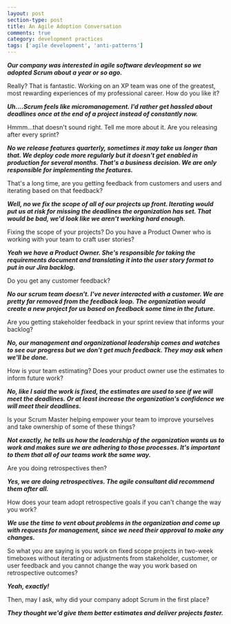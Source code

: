 ```yaml
---
layout: post
section-type: post
title: An Agile Adoption Conversation
comments: true
category: development practices
tags: ['agile development', 'anti-patterns']
---
```


__*Our company was interested in agile software devleopment so we adopted Scrum about a year or so ago.*__

Really? That is fantastic. Working on an XP team was one of the greatest, most rewarding experiences of my professional career. How do you like it?

__*Uh....Scrum feels like micromanagement. I'd rather get hassled about deadlines once at the end of a project instead of constantly now.*__

Hmmm...that doesn't sound right. Tell me more about it. Are you releasing after every sprint?

__*No we release features quarterly, sometimes it may take us longer than that. We deploy code more regularly but it doesn't get enabled in production for several months. That's a business decision. We are only responsible for implementing the features.*__

That's a long time, are you getting feedback from customers and users and iterating based on that feedback?

__*Well, no we fix the scope of all of our projects up front. Iterating would put us at risk for missing the deadlines the organization has set. That would be bad, we'd look like we aren't working hard enough.*__

Fixing the scope of your projects? Do you have a Product Owner who is working with your team to craft user stories? 

__*Yeah we have a Product Owner. She's responsible for taking the requirements document and translating it into the user story format to put in our Jira backlog.*__ 

Do you get any customer feedback?

__*No our scrum team doesn't. I've never interacted with a customer. We are pretty far removed from the feedback loop. The organization would create a new project for us based on feedback some time in the future.*__

Are you getting stakeholder feedback in your sprint review that informs your backlog?

__*No, our management and organizational leadership comes and watches to see our progress but we don't get much feedback. They may ask when we'll be done.*__

How is your team estimating? Does your product owner use the estimates to inform future work?

__*No, like I said the work is fixed, the estimates are used to see if we will meet the deadlines. Or at least increase the organization's confidence we will meet their deadlines.*__

Is your Scrum Master helping empower your team to improve yourselves and take ownership of some of these things?

__*Not exactly, he tells us how the leadership of the organization wants us to work and makes sure we are adhering to those processes. It's important to them that all of our teams work the same way.*__

Are you doing retrospectives then?

__*Yes, we are doing retrospectives. The agile consultant did recommend them after all.*__

How does your team adopt retrospective goals if you can't change the way you work?

__*We use the time to vent about problems in the organization and come up with requests for management, since we need their approval to make any changes.*__

So what you are saying is you work on fixed scope projects in two-week timeboxes without iterating or adjustments from stakeholder, customer, or user feedback and you cannot change the way you work based on retrospective outcomes?

__*Yeah, exactly!*__

Then, may I ask, why did your company adopt Scrum in the first place?

__*They thought we'd give them better estimates and deliver projects faster.*__